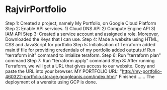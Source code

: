﻿# RajvirPortfolio
Step 1: Created a project, namely My Portfolio, on Google Cloud Platform
Step 2: Enable API services. 1) Cloud DNS API 2) Compute Engine API 3) IAM API
Step 3: Created a service account and assigned a role. Moreover, Downloaded the Keys that I can use.
Step 4: Made a website using HTML, CSS and JavaScript for portfolio
Step 5: Initialisation of Terraform
        added main.tf file for providing credentials of my portfolio
        added outputs.tf
        Run "terraform init" command to intialize teraform.
Step 6: Run "terraform plan" command
Step 7: Run "terraform apply" command
Step 8: After running Terraform, we will get a URL that gives access to our website. Copy and paste the URL into your browser.
MY PORTFOLIO URL: "http://my-portfolio-460322-portfolio.storage.googleapis.com/index.html"
Finished....... The deployment of a wensite using GCP is done.
